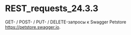 # REST_requests_24.3.3

GET- / POST- / PUT- / DELETE-запросы к Swagger Petstore https://petstore.swagger.io.
